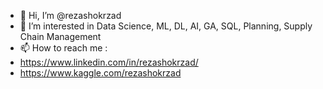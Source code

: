 - 👋 Hi, I’m @rezashokrzad
- 👀 I’m interested in Data Science, ML, DL, AI, GA, SQL, Planning, Supply Chain Management
- 📫 How to reach me :
- https://www.linkedin.com/in/rezashokrzad/
- https://www.kaggle.com/rezashokrzad

<!---
rezashokrzad/rezashokrzad is a ✨ special ✨ repository because its `README.md` (this file) appears on your GitHub profile.
You can click the Preview link to take a look at your changes.
--->
